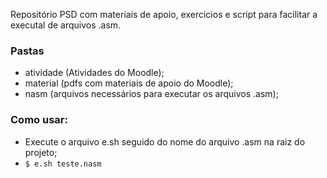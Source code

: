 Repositório PSD com materiais de apoio, exercicios e script para facilitar a executal de arquivos .asm.

### Pastas
  - atividade (Atividades do Moodle);
  - material (pdfs com materiais de apoio do Moodle);
  - nasm (arquivos necessários para executar os arquivos .asm);

### Como usar:
- Execute o arquivo e.sh seguido do nome do arquivo .asm na raiz do projeto;
- `$ e.sh teste.nasm`
